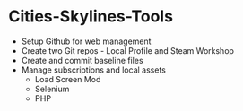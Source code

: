 # Cities-Skylines-Tools

- Setup Github for web management
- Create two Git repos - Local Profile and Steam Workshop
- Create and commit baseline files
- Manage subscriptions and local assets
  - Load Screen Mod
  - Selenium
  - PHP
